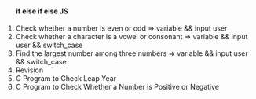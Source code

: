 <ol>
<h4>if else if else JS</h4>
<li>Check whether a number is even or odd => variable && input user </li>
<li>Check whether a character is a vowel or consonant => variable && input user && switch_case </li>
<li>Find the largest number among three numbers =>  variable && input user && switch_case</li>
<li>Revision </li>
<li>C Program to Check Leap Year </li>
<li>C Program to Check Whether a Number is Positive or Negative</li>


</ol>
